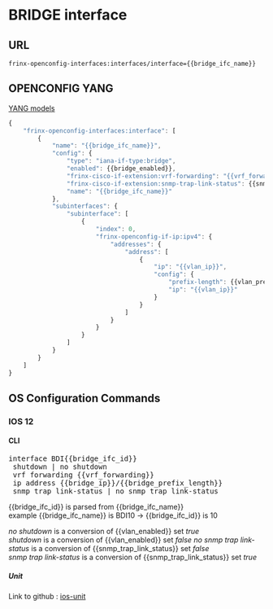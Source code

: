 # BRIDGE interface

## URL

```
frinx-openconfig-interfaces:interfaces/interface={{bridge_ifc_name}}
```

## OPENCONFIG YANG

[YANG models](https://github.com/FRINXio/openconfig/tree/master/interfaces/src/main/yang)

```javascript
{
    "frinx-openconfig-interfaces:interface": [
        {
            "name": "{{bridge_ifc_name}}",
            "config": {
                "type": "iana-if-type:bridge",
                "enabled": {{bridge_enabled}},
                "frinx-cisco-if-extension:vrf-forwarding": "{{vrf_forwarding}}",
                "frinx-cisco-if-extension:snmp-trap-link-status": {{snmp_trap_link_status}},
                "name": "{{bridge_ifc_name}}"
            },
            "subinterfaces": {
                "subinterface": [
                    {
                        "index": 0,
                        "frinx-openconfig-if-ip:ipv4": {
                            "addresses": {
                                "address": [
                                    {
                                        "ip": "{{vlan_ip}}",
                                        "config": {
                                            "prefix-length": {{vlan_prefix_length}},
                                            "ip": "{{vlan_ip}}"
                                        }
                                    }
                                ]
                            }
                        }
                    }
                ]
            }
        }
    ]
}
```

## OS Configuration Commands

### IOS 12

#### CLI

<pre>
interface BDI{{bridge_ifc_id}}
 shutdown | no shutdown
 vrf forwarding {{vrf_forwarding}}
 ip address {{bridge_ip}}/{{bridge_prefix_length}}
 snmp trap link-status | no snmp trap link-status
</pre>

{{bridge_ifc_id}} is parsed from {{bridge_ifc_name}}  
example {{bridge_ifc_name}} is BDI10 -&gt; {{bridge_ifc_id}} is 10  

*no shutdown* is a conversion of {{vlan_enabled}} set *true*  
*shutdown* is a conversion of {{vlan_enabled}} set *false* 
*no snmp trap link-status* is a conversion of {{snmp_trap_link_status}} set *false*  
*snmp trap link-status* is a conversion of {{snmp_trap_link_status}} set *true*   

##### Unit

Link to github : [ios-unit](https://github.com/FRINXio/cli-units/tree/master/ios/interface)
